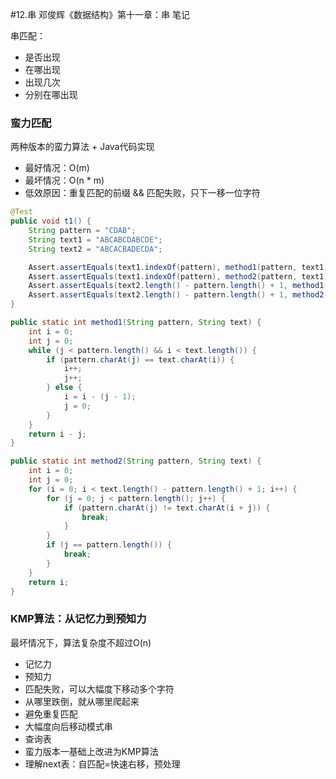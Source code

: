 #12.串 邓俊辉《数据结构》第十一章：串 笔记

串匹配：
  * 是否出现
  * 在哪出现
  * 出现几次
  * 分别在哪出现

### 蛮力匹配
  两种版本的蛮力算法 + Java代码实现
  * 最好情况：O(m)
  * 最坏情况：O(n * m)
  * 低效原因：重复匹配的前缀 && 匹配失败，只下一移一位字符

```Java
@Test
public void t1() {
	String pattern = "CDAB";
	String text1 = "ABCABCDABCDE";
	String text2 = "ABCACBADECDA";

	Assert.assertEquals(text1.indexOf(pattern), method1(pattern, text1));
	Assert.assertEquals(text1.indexOf(pattern), method2(pattern, text1));
	Assert.assertEquals(text2.length() - pattern.length() + 1, method1(pattern, text2));
	Assert.assertEquals(text2.length() - pattern.length() + 1, method2(pattern, text2));
}

public static int method1(String pattern, String text) {
	int i = 0;
	int j = 0;
	while (j < pattern.length() && i < text.length()) {
		if (pattern.charAt(j) == text.charAt(i)) {
			i++;
			j++;
		} else {
			i = i - (j - 1);
			j = 0;
		}
	}
	return i - j;
}

public static int method2(String pattern, String text) {
	int i = 0;
	int j = 0;
	for (i = 0; i < text.length() - pattern.length() + 1; i++) {
		for (j = 0; j < pattern.length(); j++) {
			if (pattern.charAt(j) != text.charAt(i + j)) {
				break;
			}
		}
		if (j == pattern.length()) {
			break;
		}
	}
	return i;
}
```

### KMP算法：从记忆力到预知力

最坏情况下，算法复杂度不超过O(n)

 * 记忆力
 * 预知力
 * 匹配失败，可以大幅度下移动多个字符
 * 从哪里跌倒，就从哪里爬起来
 * 避免重复匹配
 * 大幅度向后移动模式串
 * 查询表
 * 蛮力版本一基础上改进为KMP算法
 * 理解next表：自匹配=快速右移，预处理


